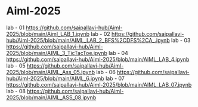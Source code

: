 # Aiml-2025

lab - 01   https://github.com/saipallavi-hub/Aiml-2025/blob/main/Aiml_LAB_1.ipynb
lab - 02   https://github.com/saipallavi-hub/Aiml-2025/blob/main/AIML_LAB_2_BFS%2CDFS%2CA_.ipynb
lab - 03   https://github.com/saipallavi-hub/Aiml-2025/blob/main/AIML_3_TicTacToe.ipynb
lab - 04   https://github.com/saipallavi-hub/Aiml-2025/blob/main/AIML_LAB_4.ipynb
lab - 05   https://github.com/saipallavi-hub/Aiml-2025/blob/main/AIML_Ass_05.ipynb
lab - 06   https://github.com/saipallavi-hub/Aiml-2025/blob/main/AIML_6.ipynb
lab - 07   https://github.com/saipallavi-hub/Aiml-2025/blob/main/AIML_LAB_07.ipynb
lab - 08   https://github.com/saipallavi-hub/Aiml-2025/blob/main/AIML_ASS_08.ipynb
